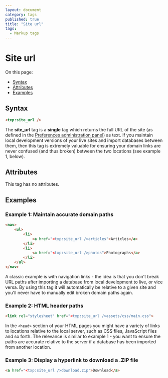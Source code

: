 ```yaml
---
layout: document
category: tags
published: true
title: "Site url"
tags:
  - Markup tags
---
```


# Site url

On this page:

* [Syntax](#user-content-syntax)
* [Attributes](#user-content-attributes)
* [Examples](#user-content-examples)

## Syntax

~~~ html
<txp:site_url />
~~~

The **site_url** tag is a __single__ tag which returns the full URL of the site (as defined in the [Preferences administration panel](../administration/preferences-panel)) as text. If you maintain local development versions of your live sites and import databases between them, then this tag is extremely valuable for ensuring your domain links are never confused (and thus broken) between the two locations (see example 1, below).

## Attributes

This tag has no attributes.

## Examples

### Example 1: Maintain accurate domain paths

~~~ html
<nav>
    <ul>
        <li>
            <a href="<txp:site_url />articles">Articles</a>
        </li>
        <li>
            <a href="<txp:site_url />photos">Photographs</a>
        </li>
    </ul>
</nav>
~~~

A classic example is with navigation links - the idea is that you don't break URL paths after importing a database from local development to live, or vice versa. By using this tag it will automatically be relative to a given site and you'll never have to manually edit broken domain paths again.

### Example 2: HTML header paths

~~~ html
<link rel="stylesheet" href="<txp:site_url />assets/css/main.css">
~~~

In the `<head>` section of your HTML pages you might have a variety of links to locations relative to the local server, such as CSS files, JavaScript files and so forth. The relevance is similar to example 1 - you want to ensure the paths are accurate relative to the server if a database has been imported from another location.

### Example 3: Display a hyperlink to download a .ZIP file

~~~ html
<a href="<txp:site_url />download.zip">Download</a>
